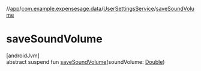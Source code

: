//[app](../../../index.md)/[com.example.expensesage.data](../index.md)/[UserSettingsService](index.md)/[saveSoundVolume](save-sound-volume.md)

# saveSoundVolume

[androidJvm]\
abstract suspend fun [saveSoundVolume](save-sound-volume.md)(soundVolume: [Double](https://kotlinlang.org/api/latest/jvm/stdlib/kotlin/-double/index.html))

